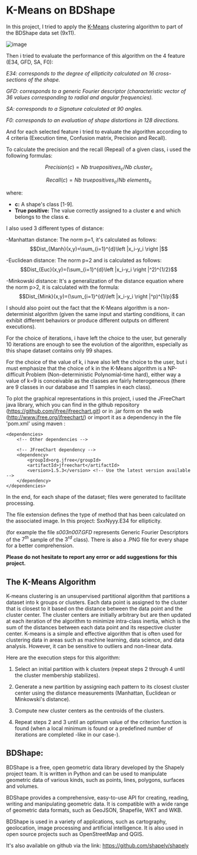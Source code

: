 
# K-Means on BDShape 
In this project, I tried to apply the [K-Means](#Algorithm) clustering algorithm to part of the BDShape data set (9x11).

![image](https://github.com/Malekbennabi3/K-Means-on-Bdshape/assets/56505955/52029467-9972-41a5-89f7-c68e3601946c)


Then i tried to evaluate the performance of this algorithm on the 4 feature (E34, GFD, SA, F0):

*E34: corresponds to the degree of ellipticity calculated on 
16 cross-sections of the shape.*

*GFD: corresponds to a generic Fourier descriptor (characteristic vector of 36 values corresponding to radial and angular frequencies).*

*SA: corresponds to a Signature calculated at 90 angles.*

*F0: corresponds to an evaluation of shape distortions 
in 128 directions.*

And for each selected feature i tried to evaluate the algorithm according to 4 criteria (Execution time, Confusion matrix, Precision and Recall).

To calculate the precision and the recall (Repeal) of a given class, i used the following formulas:

$$Precision(c)=Nb\ truepositives_c/Nb\ cluster_c$$

$$Recall(c)=Nb\ truepositives_c/Nb\ elements_c$$

where:          
- **c:** A shape's class [1-9].  
- **True positive:** The value correctly assigned to a cluster **c** and which belongs to the class **c**.

I also used 3 different types of distance:

-Manhattan distance: The norm p=1, it's calculated as follows:
$$Dist_{Manh}(x,y)=\sum_{i=1}^{d}\left |x_i-y_i \right |$$

-Euclidean distance: The norm p=2 and is calculated as follows:
$$Dist_{Euc}(x,y)=(\sum_{i=1}^{d}\left |x_i-y_i \right |^2)^{1/2}$$

-Minkowski distance: It's a generalization of the distance equation where the norm p>2, it is calculated with the formula:  
$$Dist_{Mink}(x,y)=(\sum_{i=1}^{d}\left |x_i-y_i \right |^p)^{1/p}$$


I should also point out the fact that the K-Means algorithm is a non-determinist algorithm (given the same input and starting conditions, it can exhibit different behaviors or produce different outputs on different executions).

For the choice of iterations, i have left the choice to the user, but generally 10 iterations are enough to see the evolution of the algorithm, especially as this shape dataset contains only 99 shapes.

For the choice of the value of k, i have also left the choice to the user, but i must emphasize that the choice of k in the K-Means algorithm is a NP-difficult Problem (Non-deterministic Polynomial-time hard), either way a value of k=9 is conceivable as the classes are fairly heterogeneous (there are 9 classes in our database and 11 samples in each class).

To plot the graphical representations in this project, i used the JFreeChart java library, which you can find in the github repository (https://github.com/jfree/jfreechart.git) or in .jar form on the web (http://www.jfree.org/jfreechart/) or import it as a dependency in the file 'pom.xml' using maven :

```
<dependencies>
    <!-- Other dependencies -->
    
    <!-- JFreeChart dependency -->
    <dependency>
        <groupId>org.jfree</groupId>
        <artifactId>jfreechart</artifactId>
        <version>1.5.3</version> <!-- Use the latest version available -->
    </dependency>
</dependencies>
```

In the end, for each shape of the dataset; files were generated to facilitate processing.

The file extension defines the type of method that has been calculated on the associated image. In this project: SxxNyyy.E34 for ellipticity.

(for example the file *s003n007.GFD* represents  Generic Fourier Descriptors of the $7^{th}$ sample of the $3^{rd}$ class).
There is also a .PNG file for every shape for a better comprehension.

**Please do not hesitate to report any error or add suggestions for this project.**

<a id="Algorithm"></a>
## The K-Means Algorithm 
K-means clustering is an unsupervised partitional algorithm that partitions a dataset into k groups or clusters. Each data point is assigned to the cluster that is 
closest to it based on the distance between the data point and the cluster center. The cluster centers are initially arbitrary but are then updated at each 
iteration of the algorithm to minimize intra-class inertia, which is the sum of the distances between each data point and its respective cluster center.
K-means is a simple and effective algorithm that is often used for clustering data in areas such as machine learning, data science, and data analysis. However, it 
can be sensitive to outliers and non-linear data.

Here are the execution steps for this algorithm: 
1. Select an initial partition with k clusters (repeat steps 2 through 4 until the cluster membership stabilizes). 

2. Generate a new partition by assigning each pattern to its closest cluster center using the distance measurements (Manhattan, Euclidean or Minkowski's distance). 

3. Compute new cluster centers as the centroids of the clusters. 

4. Repeat steps 2 and 3 until an optimum value of the criterion function is found (when a local minimum is found or a predefined number of iterations are completed -like in our case-). 
## BDShape:
BDShape is a free, open geometric data library developed by the Shapely project team. It is written in Python and can be used to manipulate geometric data of various kinds, such as points, lines, polygons, surfaces and volumes.

BDShape provides a comprehensive, easy-to-use API for creating, reading, writing and manipulating geometric data. It is compatible with a wide range of geometric data formats, such as GeoJSON, Shapefile, WKT and WKB.

BDShape is used in a variety of applications, such as cartography, geolocation, image processing and artificial intelligence. It is also used in open source projects such as OpenStreetMap and QGIS.

It's also available on github via the link:
https://github.com/shapely/shapely
